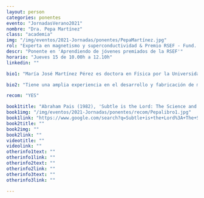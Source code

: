 ```yaml
---
layout: person
categories: ponentes
evento: "JornadasVerano2021"
nombre: "Dra. Pepa Martínez"
class: "academia"
img: "/img/eventos/2021-Jornadas/ponentes/PepaMartínez.jpg"
rol: "Experta en magnetismo y superconductividad & Premio RSEF - Fund. BBVA Investigador Joven en Física Experimental 2020"
descr: "Ponente en 'Aprendiendo de jóvenes premiados de la RSEF'"
horario: "Jueves 15 de 10.00h a 12.10h"
linkedin: ""

bio1: "María José Martínez Pérez es doctora en Física por la Universidad de Zaragoza (2011). Trabajó en los laboratorios NEST de Pisa (Italia) y la Universidad de Tübingen (Alemania). Desde 2021 es investigadora distinguida del CSIC en el Instituto de Nanociencia y Materiales de Aragón (INMA, CSIC-UZ). Es premio joven investigadora experimental de la RSEF-BBVA (2020), Aragón Investiga (2017), becaria Humboldt (2014), becaria Leonardo (2019) y ha obtenido una ayuda ERC Starting Grant (2021)."

bio2: "Tiene una amplia experiencia en el desarrollo y fabricación de microcircuitos superconductores basados en el efecto Josephson. Destaca el uso de susceptómetros AC micro-SQUID para el estudio de dinámica de qubits moleculares a muy bajas temperaturas. También, la demostración del fenómeno de interferencia y difracción de corrientes térmicas en uniones Josephson. En el campo de la magnetometría cabe señalar el desarrollo de uno de los únicos sensores nano-SQUID basados en superconductores de alta temperatura (YBCO) operativos en la actualidad en el mundo. En la actualidad, desarrolla una línea de investigación para aplicar estos nano-SQUID de YBCO al estudio de la dinámica de excitaciones magnéticas protegidas topológicamente tales como vórtices y sus propiedades cuánticas a muy bajas temperaturas con potencial para futuras tecnologías cuánticas."

recom: "YES"

book1title: "Abraham Pais (1982), 'Subtle is the Lord: The Science and the Life of Albert Einstein'. <em>Oxford University Press</em>, ISBN: 9780192806727"
book1img: "/img/eventos/2021-Jornadas/ponentes/recom/Pepalibro1.jpg"
book1link: "https://www.google.com/search?q=Subtle+is+the+Lord%3A+The+Science+and+the+Life+of+Albert+Einstein+Oxford+University+Press&client=firefox-b-d&bih=615&biw=1366&hl=ca&sxsrf=ALeKk01xLWSaQE6Lf5RWc8Z12UJw6U7nKw%3A1625671505009&ei=UMflYLWDPfeC9u8P14KIgAY&oq=Subtle+is+the+Lord%3A+The+Science+and+the+Life+of+Albert+Einstein+Oxford+University+Press&gs_lcp=Cgdnd3Mtd2l6EAwyBAgjECc6BwgjELACECdKBAhBGAFQi9sRWJegEmDVuxJoBXAAeACAAZgBiAGqB5IBAzEuN5gBAKABAaoBB2d3cy13aXrAAQE&sclient=gws-wiz&ved=0ahUKEwi1686kotHxAhV3gf0HHVcBAmAQ4dUDCA0"
book2title: ""
book2img: ""
book2link: ""
videotitle: ""
videolink: ""
otherinfo1text: ""
otherinfo1link: ""
otherinfo2text: ""
otherinfo2link: ""
otherinfo3text: ""
otherinfo3link: ""

---
```

